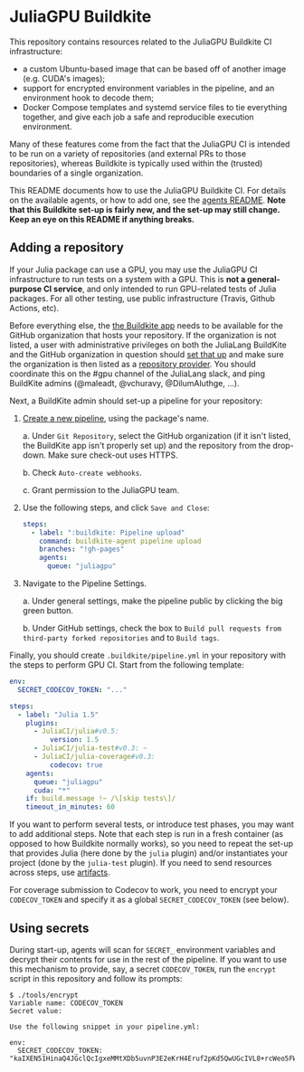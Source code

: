 # JuliaGPU Buildkite

This repository contains resources related to the JuliaGPU Buildkite CI infrastructure:

- a custom Ubuntu-based image that can be based off of another image (e.g.
  CUDA's images);
- support for encrypted environment variables in the pipeline, and an
  environment hook to decode them;
- Docker Compose templates and systemd service files to tie everything together,
  and give each job a safe and reproducible execution environment.

Many of these features come from the fact that the JuliaGPU CI is intended to be
run on a variety of repositories (and external PRs to those repositories),
whereas Buildkite is typically used within the (trusted) boundaries of a single
organization.

This README documents how to use the JuliaGPU Buildkite CI. For details on the available
agents, or how to add one, see the [agents README](agents/README.md). **Note that this
Buildkite set-up is fairly new, and the set-up may still change. Keep an eye on this README
if anything breaks.**


## Adding a repository

If your Julia package can use a GPU, you may use the JuliaGPU CI infrastructure to run tests
on a system with a GPU. This is **not a general-purpose CI service**, and only intended to
run GPU-related tests of Julia packages. For all other testing, use public infrastructure
(Travis, Github Actions, etc).

Before everything else, the [the Buildkite
app](https://github.com/settings/connections/applications/Iv1.112bf4be3e5ecdeb) needs to be
available for the GitHub organization that hosts your repository. If the organization is not
listed, a user with administrative privileges on both the JuliaLang BuildKite and the GitHub
organization in question should [set that
up](https://buildkite.com/organizations/julialang/repository-providers/new) and make sure
the organization is then listed as a [repository
provider](https://buildkite.com/organizations/julialang/repository-providers). You should
coordinate this on the #gpu channel of the JuliaLang slack, and ping BuildKite admins
(@maleadt, @vchuravy, @DilumAluthge, ...).

Next, a BuildKite admin should set-up a pipeline for your repository:

1. [Create a new pipeline](https://buildkite.com/organizations/julialang/pipelines/new),
   using the package's name.

   a. Under `Git Repository`, select the GitHub organization (if it isn't listed, the
   BuildKite app isn't properly set up) and the repository from the drop-down. Make sure
   check-out uses HTTPS.

   b. Check `Auto-create webhooks`.

   c. Grant permission to the JuliaGPU team.

2. Use the following steps, and click `Save and Close`:

   ```yaml
   steps:
     - label: ":buildkite: Pipeline upload"
       command: buildkite-agent pipeline upload
       branches: "!gh-pages"
       agents:
         queue: "juliagpu"
   ```

3. Navigate to the Pipeline Settings.

   a. Under general settings, make the pipeline public by clicking the big green button.

   b. Under GitHub settings, check the box to `Build pull requests from
   third-party forked repositories` and to `Build tags`.

Finally, you should create `.buildkite/pipeline.yml` in your repository with the steps to
perform GPU CI. Start from the following template:

```yaml
env:
  SECRET_CODECOV_TOKEN: "..."

steps:
  - label: "Julia 1.5"
    plugins:
      - JuliaCI/julia#v0.5:
          version: 1.5
      - JuliaCI/julia-test#v0.3: ~
      - JuliaCI/julia-coverage#v0.3:
          codecov: true
    agents:
      queue: "juliagpu"
      cuda: "*"
    if: build.message !~ /\[skip tests\]/
    timeout_in_minutes: 60
```

If you want to perform several tests, or introduce test phases, you may want to add
additional steps. Note that each step is run in a fresh container (as opposed to how
Buildkite normally works), so you need to repeat the set-up that provides Julia (here done
by the `julia` plugin) and/or instantiates your project (done by the `julia-test` plugin).
If you need to send resources across steps, use
[artifacts](https://buildkite.com/docs/pipelines/artifacts).

For coverage submission to Codecov to work, you need to encrypt your `CODECOV_TOKEN` and
specify it as a global `SECRET_CODECOV_TOKEN` (see below).



## Using secrets

During start-up, agents will scan for `SECRET_` environment variables and decrypt their
contents for use in the rest of the pipeline. If you want to use this mechanism to provide,
say, a secret `CODECOV_TOKEN`, run the `encrypt` script in this repository and follow its
prompts:


```
$ ./tools/encrypt
Variable name: CODECOV_TOKEN
Secret value:

Use the following snippet in your pipeline.yml:

env:
  SECRET_CODECOV_TOKEN: "kaIXEN51HinaQ4JGclQcIgxeMMtXDb5uvnP3E2eKrH4Eruf2pKd5QwUGcIVL8+rcWeo5FWj883rNxRQEH3YeCWs6/i7vzs+ORvG51QeCNYQgNqFzPsWRcq5qJYc+JPFbisS7q9nghqWTwr52cnjarD4Xx3ceGorMyS5NvFpCNxMgqHNyGkLvipxcTTJfKZK61bpnbntoIjiIO1XSZKjcxnXFGFnolV9BHCr5v8f7F42n2tUH7X3nDHmTBr1AbO2lFAU9ra/KezHcIf0wg2HcV8LZD0+mj8q/SBPjQZSH7cxwx4Q2eTjT4Sw7xnrBGuySVm8ZPCAV7nRNEHo+VqR+GQ=="
```
